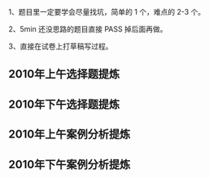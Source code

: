 1、题目里一定要学会尽量找坑，简单的 1 个，难点的 2-3 个。

2、5min 还没思路的题目直接 PASS 掉后面再做。

3、直接在试卷上打草稿写过程。

## 2010年上午选择题提炼


## 2010年下午选择题提炼


## 2010年上午案例分析提炼




## 2010年下午案例分析提炼

